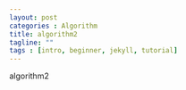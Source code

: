 ```yaml
---
layout: post
categories : Algorithm
title: algorithm2
tagline: ""
tags : [intro, beginner, jekyll, tutorial]
---
```



algorithm2
